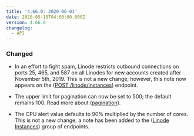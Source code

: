 ```yaml
---
title: '4.66.0: 2020-06-01'
date: 2020-05-18T04:00:00.000Z
version: 4.66.0
changelog:
  - API
---
```


### Changed

- In an effort to fight spam, Linode restricts outbound connections on ports 25, 465, and 587 on all Linodes for new accounts created after November 5th, 2019. This is not a new change; however, this note now appears on the ([POST /linode/instances](/api/v4/linode-instances/#post)) endpoint.

- The upper limit for pagination can now be set to 500; the default remains 100. Read more about ([pagination](/api/v4/#pagination)).

- The CPU alert value defaults to 90% multiplied by the number of cores. This is not a new change; a note has been added to the ([Linode Instances](/api/v4/linode-instances)) group of endpoints.